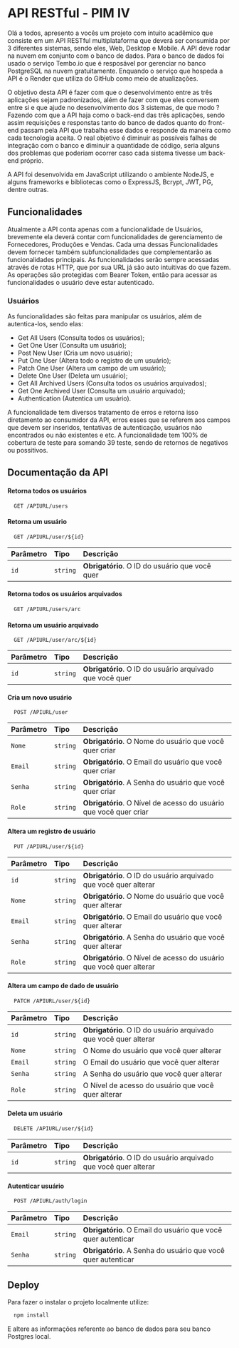 
# API RESTful - PIM IV

Olá a todos, apresento a vocês um projeto com intuito acadêmico que consiste em um API RESTful multiplataforma que deverá ser consumida por 3 diferentes sistemas, sendo eles, Web, Desktop e Mobile. A API deve rodar na nuvem em conjunto com o banco de dados. Para o banco de dados foi usado o serviço Tembo.io que é resposável por gerenciar no banco PostgreSQL na nuvem gratuitamente. Enquando o serviço que hospeda a API é o Render que utiliza do GitHub como meio de atualizações.

O objetivo desta API é fazer com que o desenvolvimento entre as três aplicações sejam padronizados, além de fazer com que eles conversem entre si e que ajude no desenvolvimento dos 3 sistemas, de que modo ? Fazendo com que a API haja como o back-end das três aplicações, sendo assim requisições e responstas tanto do banco de dados quanto do front-end passam pela API que trabalha esse dados e responde da maneira como cada tecnologia aceita. O real objetivo é diminuir as possíveis falhas de integração com o banco e diminuir a quantidade de código, seria alguns dos problemas que poderiam ocorrer caso cada sistema tivesse um back-end próprio.

A API foi desenvolvida em JavaScript utilizando o ambiente NodeJS, e alguns frameworks e bibliotecas como o ExpressJS, Bcrypt, JWT, PG, dentre outras.
## Funcionalidades

Atualmente a API conta apenas com a funcionalidade de Usuários, brevemente ela deverá contar com funcionalidades de gerenciamento de Fornecedores, Produções e Vendas. Cada uma dessas Funcionalidades devem fornecer também subfuncionalidades que complementarão as funcionalidades principais. As funcionalidades serão sempre acessadas através de rotas HTTP, que por sua URL já são auto intuitivas do que fazem. As operações são protegidas com Bearer Token, então para acessar as funcionalidades o usuário deve estar autenticado.

### Usuários
As funcionalidades são feitas para manipular os usuários, além de autentica-los, sendo elas:

- Get All Users (Consulta todos os usuários);
- Get One User (Consulta um usuário);
- Post New User (Cria um novo usuário);
- Put One User (Altera todo o registro de um usuário);
- Patch One User (Altera um campo de um usuário);
- Delete One User (Deleta um usuário); 
- Get All Archived Users (Consulta todos os usuários arquivados);
- Get One Archived User (Consulta um usuário arquivado);
- Authentication (Autentica um usuário).

A funcionalidade tem diversos tratamento de erros e retorna isso diretamento ao consumidor da API, erros esses que se referem aos campos que devem ser inseridos, tentativas de autenticação, usuários não encontrados ou não existentes e etc.
A funcionalidade tem 100% de cobertura de teste para somando 39 teste, sendo de retornos de negativos ou possitivos.

## Documentação da API

#### Retorna todos os usuários

```http
  GET /APIURL/users
```

#### Retorna um usuário

```http
  GET /APIURL/user/${id}
```

| Parâmetro   | Tipo       | Descrição                                   |
| :---------- | :--------- | :------------------------------------------ |
| `id`      | `string` | **Obrigatório**. O ID do usuário que você quer |

#### Retorna todos os usuários arquivados

```http
  GET /APIURL/users/arc
```

#### Retorna um usuário arquivado

```http
  GET /APIURL/user/arc/${id}
```

| Parâmetro   | Tipo       | Descrição                                   |
| :---------- | :--------- | :------------------------------------------ |
| `id`      | `string` | **Obrigatório**. O ID do usuário arquivado que você quer |

#### Cria um novo usuário

```http
  POST /APIURL/user
```

| Parâmetro   | Tipo       | Descrição                                   |
| :---------- | :--------- | :------------------------------------------ |
| `Nome`      | `string` | **Obrigatório**. O Nome do usuário que você quer criar |
| `Email`      | `string` | **Obrigatório**. O Email do usuário que você quer criar |
| `Senha`      | `string` | **Obrigatório**. A Senha do usuário que você quer criar |
| `Role`      | `string` | **Obrigatório**. O Nível de acesso do usuário que você quer criar |

#### Altera um registro de usuário

```http
  PUT /APIURL/user/${id}
```

| Parâmetro   | Tipo       | Descrição                                   |
| :---------- | :--------- | :------------------------------------------ |
| `id`      | `string` | **Obrigatório**. O ID do usuário arquivado que você quer alterar |
| `Nome`      | `string` | **Obrigatório**. O Nome do usuário que você quer alterar |
| `Email`      | `string` | **Obrigatório**. O Email do usuário que você quer alterar |
| `Senha`      | `string` | **Obrigatório**. A Senha do usuário que você quer alterar |
| `Role`      | `string` | **Obrigatório**. O Nível de acesso do usuário que você quer alterar |

#### Altera um campo de dado de usuário

```http
  PATCH /APIURL/user/${id}
```

| Parâmetro   | Tipo       | Descrição                                   |
| :---------- | :--------- | :------------------------------------------ |
| `id`      | `string` | **Obrigatório**. O ID do usuário arquivado que você quer alterar |
| `Nome`      | `string` | O Nome do usuário que você quer alterar |
| `Email`      | `string` | O Email do usuário que você quer alterar |
| `Senha`      | `string` | A Senha do usuário que você quer alterar |
| `Role`      | `string` | O Nível de acesso do usuário que você quer alterar |

#### Deleta um usuário

```http
  DELETE /APIURL/user/${id}
```

| Parâmetro   | Tipo       | Descrição                                   |
| :---------- | :--------- | :------------------------------------------ |
| `id`      | `string` | **Obrigatório**. O ID do usuário arquivado que você quer alterar |

#### Autenticar usuário

```http
  POST /APIURL/auth/login
```

| Parâmetro   | Tipo       | Descrição                                   |
| :---------- | :--------- | :------------------------------------------ |
| `Email`      | `string` | **Obrigatório**. O Email do usuário que você quer autenticar |
| `Senha`      | `string` | **Obrigatório**. A Senha do usuário que você quer autenticar |
## Deploy

Para fazer o instalar o projeto localmente utilize:

```bash
  npm install
```

E altere as informações referente ao banco de dados para seu banco Postgres local.